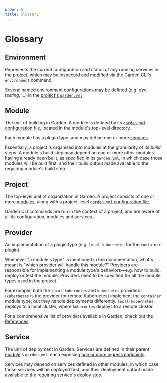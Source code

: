 ```yaml
---
order: 6
title: Glossary
---
```


# Glossary

## Environment

Represents the current configuration and status of any running services in the [project](glossary.md#project), which may be inspected and modified via the Garden CLI's `environment` command.

Several named environment configurations may be defined \(e.g. _dev_, _testing_, ...\) in the [project's `garden.yml`](../using-garden/projects.md).

## Module

The unit of building in Garden. A module is defined by its [`garden.yml` configuration file](../using-garden/configuration-overview.md), located in the module's top-level directory.

Each module has a plugin type, and may define one or more [services](glossary.md#service).

Essentially, a project is organized into modules at the granularity of its _build_ steps. A module's build step may depend on one or more other modules having already been built, as specified in its `garden.yml`, in which case those modules will be built first, and their build output made available to the requiring module's build step.

## Project

The top-level unit of organization in Garden. A project consists of one or more [modules](glossary.md#module), along with a project-level [`garden.yml` configuration file](project-config.md).

Garden CLI commands are run in the context of a project, and are aware of all its configuration, modules and services.

## Provider

An implementation of a plugin type \(e.g. `local-kubernetes` for the `container` plugin\).

Whenever "a module's type" is mentioned in the documentation, what's meant is "which provider will handle this module?" Providers are responsible for implementing a module type's behaviors—e.g. how to build, deploy or test the module. Providers need to be specified for all the module types used in the project.

For example, both the `local-kubernetes` and `kubernetes` providers \(`kubernetes` is the provider for remote Kubernetes\) implement the `container` module type, but they handle deployments differently. `local-kubernetes` deploys to a local cluster, where `kubernetes` deploys to a remote cluster.

For a comprehensive list of providers available in Garden, check out the [References](https://github.com/garden-io/garden/tree/3c60e61a9d761cf78d3946975bb2f586f43891c4/docs/reference/README.md)

## Service

The unit of deployment in Garden. Services are defined in their parent [module](glossary.md#module)'s `garden.yml`, each exposing [one or more ingress endpoints](module-types/container.md#servicesingresses).

Services may depend on services defined in other modules, in which case those services will be deployed first, and their deployment output made available to the requiring service's deploy step.

